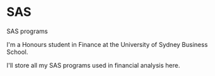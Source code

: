 # SAS
SAS programs

I'm a Honours student in Finance at the University of Sydney Business School.

I'll store all my SAS programs used in financial analysis here.
